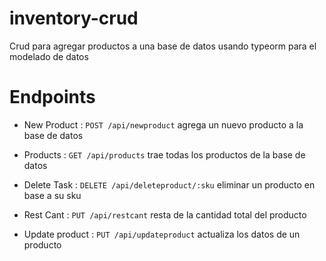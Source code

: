 # inventory-crud

Crud para agregar productos a una base de datos usando typeorm para el modelado de datos 

# Endpoints

* New Product : `POST /api/newproduct` agrega un nuevo producto a la base de datos

* Products : `GET /api/products` trae todas los productos de la base de datos

* Delete Task : `DELETE /api/deleteproduct/:sku` eliminar un producto en base a su sku

* Rest Cant : `PUT /api/restcant` resta de la cantidad total del producto

* Update product : `PUT /api/updateproduct` actualiza los datos de un producto
